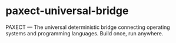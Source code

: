 # paxect-universal-bridge
PAXECT — The universal deterministic bridge connecting operating systems and programming languages. Build once, run anywhere.
